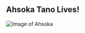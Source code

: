 ## Ahsoka Tano Lives!
![Image of Ahsoka](http://www.zort.co.uk/photos/album/userimages/2/20160209175127/jedi_rebel_comparison_z70.jpg)

